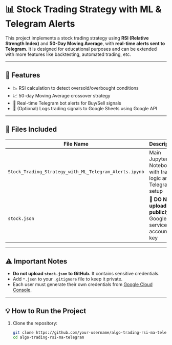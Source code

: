 # 📊 Stock Trading Strategy with ML & Telegram Alerts

This project implements a stock trading strategy using **RSI (Relative Strength Index)** and **50-Day Moving Average**, with **real-time alerts sent to Telegram**. It is designed for educational purposes and can be extended with more features like backtesting, automated trading, etc.

---

## 🚀 Features

- 📉 RSI calculation to detect oversold/overbought conditions
- 📈 50-day Moving Average crossover strategy
- 📲 Real-time Telegram bot alerts for Buy/Sell signals
- 📝 (Optional) Logs trading signals to Google Sheets using Google API

---

## 📁 Files Included

| File Name                                              | Description                                                  |
|--------------------------------------------------------|--------------------------------------------------------------|
| `Stock_Trading_Strategy_with_ML_Telegram_Alerts.ipynb` | Main Jupyter Notebook with trading logic and Telegram setup |
| `stock.json`                                           | 🔐 **DO NOT upload publicly** — Google service account key   |

---

## ⚠️ Important Notes

- **Do not upload `stock.json` to GitHub.** It contains sensitive credentials.
- Add `*.json` to your `.gitignore` file to keep it private.
- Each user must generate their own credentials from [Google Cloud Console](https://console.cloud.google.com).

---

## 💡 How to Run the Project

1. Clone the repository:
   ```bash
   git clone https://github.com/your-username/algo-trading-rsi-ma-telegram.git
   cd algo-trading-rsi-ma-telegram
